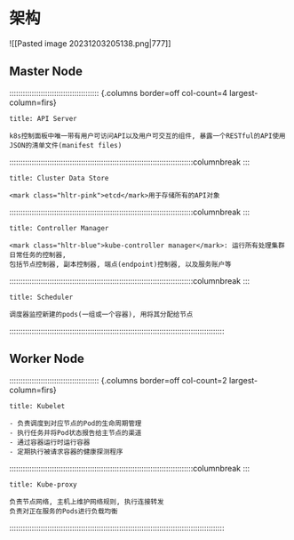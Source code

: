 # 架构
![[Pasted image 20231203205138.png|777]]

## Master Node
:::::::::::::::::::::::::::::::::::::::: {.columns border=off col-count=4 largest-column=firs}

~~~ad-primary
title: API Server

k8s控制面板中唯一带有用户可访问API以及用户可交互的组件, 暴露一个RESTful的API使用JSON的清单文件(manifest files)
~~~

::::::::::::::::::::::::::::::::::::::::::::::::::::::::::::::::::::::::::::::::::columnbreak
:::

~~~ad-grey
title: Cluster Data Store

<mark class="hltr-pink">etcd</mark>用于存储所有的API对象
~~~


::::::::::::::::::::::::::::::::::::::::::::::::::::::::::::::::::::::::::::::::::columnbreak
:::

~~~ad-success
title: Controller Manager

<mark class="hltr-blue">kube-controller manager</mark>: 运行所有处理集群日常任务的控制器, 
包括节点控制器, 副本控制器, 端点(endpoint)控制器, 以及服务账户等
~~~


::::::::::::::::::::::::::::::::::::::::::::::::::::::::::::::::::::::::::::::::::columnbreak
:::

~~~ad-warn
title: Scheduler

调度器监控新建的pods(一组或一个容器), 用将其分配给节点
~~~

::::::::::::::::::::::::::::::::::::::::::::::::::::::::::::::::::::::::::::::::::::::::::::::::

## Worker Node

:::::::::::::::::::::::::::::::::::::::: {.columns border=off col-count=2 largest-column=firs}

~~~ad-danger
title: Kubelet

- 负责调度到对应节点的Pod的生命周期管理
- 执行任务并将Pod状态报告给主节点的渠道
- 通过容器运行时运行容器
- 定期执行被请求容器的健康探测程序
~~~

::::::::::::::::::::::::::::::::::::::::::::::::::::::::::::::::::::::::::::::::::columnbreak
:::

~~~ad-ex
title: Kube-proxy

负责节点网络, 主机上维护网络规则, 执行连接转发
负责对正在服务的Pods进行负载均衡
~~~

::::::::::::::::::::::::::::::::::::::::::::::::::::::::::::::::::::::::::::::::::::::::::::::::
	